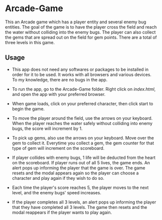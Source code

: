 # Arcade-Game

This an Arcade game which has a player entity and several enemy bug entities. The goal of the game is to have the player cross
the field and reach the water without colliding into the enemy bugs. The player can also collect the gems that are spread out on
the field for gem points. There are a total of three levels in this game.

## Usage
* This app does not need any softwares or packages to be installed in order for it to be used. 
It works with all browsers and various devices. To my knowledge, there are no bugs in the app.

* To run the app, go to the Arcade-Game folder. 
Right click on *index.html*, and open the app with your preferred browser.

* When game loads, click on your preferred character, then click start to begin the game.

* To move the player around the field, use the arrows on your keyboard. When the player reaches the water safely without 
colliding into enemy bugs, the score will increment by 1.

* To pick up gems, also use the arrows on your keyboard. Move over the gem to collect it. Everytime you collect a gem, the 
gem counter for that type of gem will increment on the scoreboard.

* If player collides with enemy bugs, 1 life will be deducted from the heart on the scoreboard. If player runs out of all 5 lives,
the game ends. An alert pops up informing the player that the game is over. The game resets and the modal appears again so the
player can choose a character and play again if they wish to do so.

* Each time the player's score reaches 5, the player moves to the next level, and the enemy bugs' speed increases.

* If the player completes all 3 levels, an alert pops up informing the player that they have completed all 3 levels. The game
then resets and the modal reappears if the player wants to play again.
